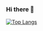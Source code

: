 ### Hi there 👋
[![Top Langs](https://read-please.vercel.app/api/top-langs/?username=MaybeEther)](https://github.com/anuraghazra/github-readme-stats)
